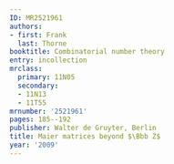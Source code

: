 ```yaml
---
ID: MR2521961
authors:
- first: Frank
  last: Thorne
booktitle: Combinatorial number theory
entry: incollection
mrclass:
  primary: 11N05
  secondary:
  - 11N13
  - 11T55
mrnumber: '2521961'
pages: 185--192
publisher: Walter de Gruyter, Berlin
title: Maier matrices beyond $\Bbb Z$
year: '2009'
---
```

